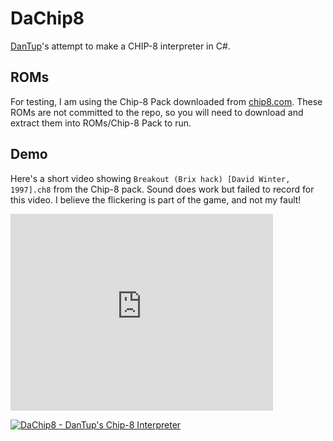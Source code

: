 # DaChip8
[DanTup](https://github.com/DanTup/)'s attempt to make a CHIP-8 interpreter in C#.

## ROMs

For testing, I am using the Chip-8 Pack downloaded from [chip8.com](http://www.chip8.com/?page=109). These ROMs are not committed to the repo, so you will need to download and extract them into ROMs/Chip-8 Pack to run.

## Demo

Here's a short video showing `Breakout (Brix hack) [David Winter, 1997].ch8` from the Chip-8 pack. Sound does work but failed to record for this video. I believe the flickering is part of the game, and not my fault!

<iframe width="420" height="315" src="https://www.youtube.com/embed/O4Jti7J3moY" frameborder="0" allowfullscreen></iframe>

[![DaChip8 - DanTup's Chip-8 Interpreter](http://img.youtube.com/vi/O4Jti7J3moY/0.jpg)](http://www.youtube.com/watch?v=O4Jti7J3moY "DaChip8 - DanTup's Chip-8 Interpreter")